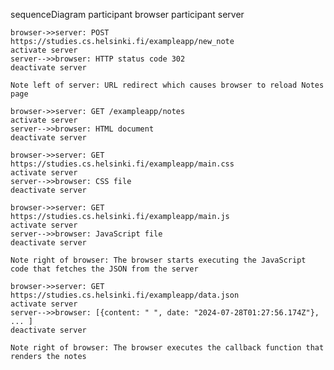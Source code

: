 sequenceDiagram
    participant browser
    participant server

    browser->>server: POST https://studies.cs.helsinki.fi/exampleapp/new_note
    activate server
    server-->>browser: HTTP status code 302
    deactivate server

    Note left of server: URL redirect which causes browser to reload Notes page

    browser->>server: GET /exampleapp/notes
    activate server
    server-->>browser: HTML document
    deactivate server

    browser->>server: GET https://studies.cs.helsinki.fi/exampleapp/main.css
    activate server
    server-->>browser: CSS file
    deactivate server

    browser->>server: GET https://studies.cs.helsinki.fi/exampleapp/main.js
    activate server
    server-->>browser: JavaScript file
    deactivate server

    Note right of browser: The browser starts executing the JavaScript code that fetches the JSON from the server

    browser->>server: GET https://studies.cs.helsinki.fi/exampleapp/data.json
    activate server
    server-->>browser: [{content: " ", date: "2024-07-28T01:27:56.174Z"}, ... ]
    deactivate server

    Note right of browser: The browser executes the callback function that renders the notes